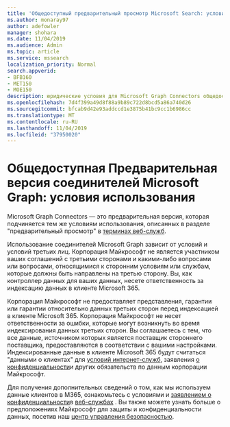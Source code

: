 ```yaml
---
title: 'Общедоступный предварительный просмотр Microsoft Search: условия использования'
ms.author: monaray97
author: adefowler
manager: shohara
ms.date: 11/04/2019
ms.audience: Admin
ms.topic: article
ms.service: mssearch
localization_priority: Normal
search.appverid:
- BFB160
- MET150
- MOE150
description: юридические условия для Microsoft Graph Connectors общедоступная Предварительная версия для поиска Майкрософт
ms.openlocfilehash: 7d4f399a49d8f88a9b89c722d8bcd5a86a740d26
ms.sourcegitcommit: bfcab9d42e93addccd1e3875b41bc9cc1b6986cc
ms.translationtype: MT
ms.contentlocale: ru-RU
ms.lasthandoff: 11/04/2019
ms.locfileid: "37950020"
---
```

# <a name="microsoft-graph-connectors-public-preview-terms-of-use"></a>Общедоступная Предварительная версия соединителей Microsoft Graph: условия использования

Microsoft Graph Connectors — это предварительная версия, которая подчиняется тем же условиям использования, описанных в разделе "предварительный просмотр" в [терминах веб-служб](http://www.microsoftvolumelicensing.com/Downloader.aspx?documenttype=OST&lang=English).

Использование соединителей Microsoft Graph зависит от условий и условий третьих лиц. Корпорация Майкрософт не является участником ваших соглашений с третьими сторонами и какими-либо вопросами или вопросами, относящимися к сторонним условиям или службам, которые должны быть направлены на третью сторону. Вы, как контроллер данных для ваших данных, несете ответственность за индексацию данных в клиенте Microsoft 365.

Корпорация Майкрософт не предоставляет представления, гарантии или гарантии относительно данных третьих сторон перед индексацией в клиенте Microsoft 365.  Корпорация Майкрософт не несет ответственности за ошибки, которые могут возникнуть во время индексирования данных третьих сторон.  Вы соглашаетесь с тем, что все данные, источником которых является поставщик стороннего поставщика, предоставляются в соответствии с вашими настройками. Индексированные данные в клиенте Microsoft 365 будут считаться "данными о клиентах" для [условий интернет-служб](http://www.microsoftvolumelicensing.com/Downloader.aspx?documenttype=OST&lang=English), заявления [о конфиденциальности](https://privacy.microsoft.com/privacystatement)и других обязательств по данным корпорации Майкрософт.

Для получения дополнительных сведений о том, как мы используем данные клиентов в M365, ознакомьтесь с условиями и [заявлением о конфиденциальности](https://privacy.microsoft.com/privacystatement)в [веб-службах](http://www.microsoftvolumelicensing.com/Downloader.aspx?documenttype=OST&lang=English) . Вы также можете узнать больше о предположениях Майкрософт для защиты и конфиденциальности данных, посетив наш [центр управления безопасностью](https://www.microsoft.com/trust-center).

